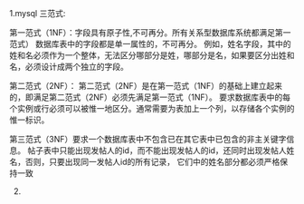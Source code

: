1.mysql 三范式:

   第一范式（1NF）：字段具有原子性,不可再分。所有关系型数据库系统都满足第一范式）
        	数据库表中的字段都是单一属性的，不可再分。
        	例如，姓名字段，其中的姓和名必须作为一个整体，无法区分哪部分是姓，哪部分是名，如果要区分出姓和名，必须设计成两个独立的字段。
        
   第二范式（2NF）：
        第二范式（2NF）是在第一范式（1NF）的基础上建立起来的，即满足第二范式（2NF）必须先满足第一范式（1NF）。
        要求数据库表中的每个实例或行必须可以被惟一地区分。通常需要为表加上一个列，以存储各个实例的惟一标识。
   
   第三范式（3NF）要求一个数据库表中不包含已在其它表中已包含的非主关键字信息。
        帖子表中只能出现发帖人的id，而不能出现发帖人的id，还同时出现发帖人姓名，否则，只要出现同一发帖人id的所有记录，
        它们中的姓名部分都必须严格保持一致

2.
